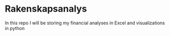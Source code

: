 # Rakenskapsanalys
In this repo I will be storing my financial analyses in Excel and visualizations in python
